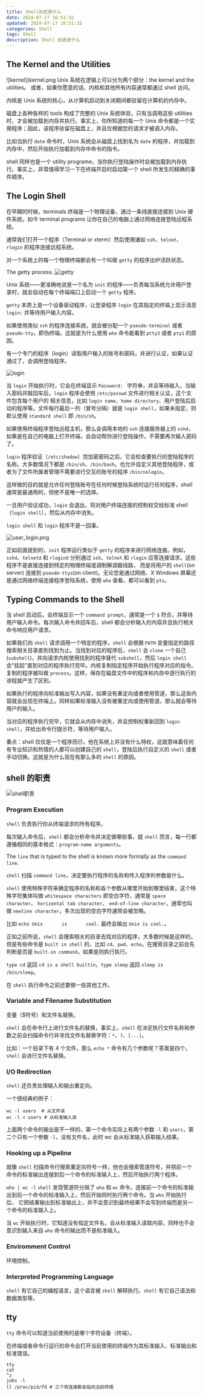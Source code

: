 ```yaml
---
title: Shell到底是什么
date: 2024-07-17 16:51:32
updated: 2024-07-17 16:51:32
categories: Shell
tags: Shell
description: Shell 到底是什么
---
```


## The Kernel and the Utilities
![kernel](kernel.png
Unix 系统在逻辑上可以分为两个部分：the kernel and the utilities。 或者，如果你愿意的话，内核和其他所有内容通常都通过 shell 访问。

内核是 Unix 系统的核心，从计算机启动到关闭期间都驻留在计算机的内存中。

磁盘上各种各样的 tools 构成了完整的 Unix 系统体验，只有当调用这些 utilities 时，才会被加载到内存并执行。事实上，你所知道的每一个 Unix 命令都是一个实用程序；因此，该程序驻留在磁盘上，并且仅根据您的请求才被调入内存。

比如当执行 `date` 命令时，Unix 系统会从磁盘上找到名为 `date` 的程序，并加载到内存中，然后开始执行加载到内存中命令的指令。

shell 同样也是一个 utility programe，当你执行登陆操作时会被加载到内存执行。事实上，非常值得学习一下在终端开启时启动第一个 shell 所发生的精确的事件顺序。

## The Login Shell
在早期的时候，terminals 终端是一个物理设备，通过一条线直接连接到 Unix 硬件系统。如今 terminal programs 让你在自己的电脑上通过网络连接登陆远程系统。

通常我们打开一个程序（Terminal or xterm）然后使用诸如 `ssh`、`telnet`、`rlogin` 的程序连接远程系统。

对一个系统上的每一个物理终端都会有一个叫做 `getty` 的程序出炉活跃状态。

The getty process.
![getty](getty.png)

Unix 系统——更准确地说是一个名为 `init` 的程序——负责每当系统允许用户登录时，就会自动在每个终端端口上启动一个 `getty` 程序。

`getty` 本质上是一个设备驱动程序，让登录程序 `login` 在其指定的终端上显示消息 `login:` 并等待用户输入内容。

如果使用类似 `ssh` 的程序连接系统，就会被分配一个 `pseudo-terminal` 或者 `pseudo-tty`，即伪终端，这就是为什么使用 `who` 命令能看到 `ptty3` 或者 `pty1` 的原因。

有一个专门的程序（login）读取用户输入的账号和密码，并进行认证，如果认证通过了，会调用登陆程序。

![login](login.png)

当 `login` 开始执行时，它会在终端显示 `Password: ` 字符串，并且等待输入，当输入密码并敲回车后，`login` 程序会使用 `/etc/passwd` 文件进行相关认证，这个文件包含每个用户的
相关信息，比如 `login name`、`home directory`、用户登陆后启动的程序等。文件每行最后一列（冒号分隔）就是 `login shell`，如果未指定，则默认使用 `standard shell` 即 `/bin/sh`。

如果使用终端程序登陆远程主机，那么会调用本地的 `ssh` 连接服务器上的 `sshd`，如果是在自己的电脑上打开终端，会自动帮你进行登陆操作，不需要再次输入密码了。

`login` 程序验证（`/etc/shadow`）完加密密码之后，它会检查要执行的登陆程序的名称。大多数情况下都是 `/bin/sh`、`/bin/bash`。也允许自定义其他登陆程序，或者为了文件所属者管理不需要进行交互的账号的程序 `/bin/nologin`。

这样做的目的就是允许任何登陆账号在任何时候登陆系统时运行任何程序，shell 通常是最通用的，但绝不是唯一的选择。

一旦用户验证成功，`login` 会退出，将对用户终端连接的控制权交给标准 shell（`login shell`），然后从内存中消失。

`login shell` 和 `login` 程序不是一回事。

![user_login.png](user_login.png)

正如前面提到的，`init` 程序运行类似于 `getty` 的程序来进行网络连接。例如，`sshd`、`telnetd` 和 `rlogind` 分别通过 `ssh`、`telnet` 和 `rlogin` 应答连接请求。这些程序不是直接连接到特定的物理终端或调制解调器线路，
而是将用户的 `shell`(on server) 连接到 `pseudo-ttys`(on client)。无论您是通过网络、X Windows 屏幕还是通过网络终端连接程序登陆系统，使用 `who` 查看，都可以看到 `pts`。

## Typing Commands to the Shell
当 shell 启动后，会终端显示一个 `command prompt`，通常是一个 `$` 符合，并等待用户输入命令。每次输入命令并回车后，shell 都会分析输入的内容并且执行相关命令响应用户请求。

如果我们向 `shell` 请求调用一个特定的程序，`shell` 会根据 `PATH` 变量指定的路径搜索相关目录直到找到为止。当找到对应的程序后，`shell` 会 `clone` 一个自己(`subshell`)，并向请求内核使用找到的程序替代 `subshell`，然后 
`login shell` 会"挂起"直到对应的程序执行完毕。内核复制指定程序开始执行程序对应的指令。复制的程序被叫做 `process`。这样，保存在磁盘文件中的程序和内存中逐行执行的进程就产生了区别。

如果执行的程序向标准输出写入内容，如果没有重定向或者使用管道，那么这些内容就会出现在终端上。同样如果标准输入没有被重定向或使用管道，那么就会等待用户的输入。

当对应的程序执行完毕，它就会从内存中消失，并且控制权重新回到 `login shell`，并给出命令行提示符，等待用户输入。

重点：shell 仅仅是一个程序而已，他在系统上并没有什么特权，这就意味着任何有专业知识和热情的人都可以创建自己的 `shell`，登陆后执行自定义的 `shell` 或者手动切换。这就是为什么现在有那么多的 `shell` 的原因。

## shell 的职责
![shell职责](shell职责.png)

### Program Execution
`shell` 负责执行你从终端请求的所有程序。

每次输入命令后，`shell` 都会分析命令并决定做哪些事，就 `shell` 而言，每一行都遵循相同的基本格式：`program-name arguments`。

The `line` that is typed to the shell is known more formally as the `command line`.

`shell` 扫描 `command line`，决定要执行程序的名称和传入程序的参数是什么。

`shell` 使用特殊字符来确定程序的名称和各个参数从哪里开始到哪里结束，这个特殊字符集体叫做 `whitespace characters` 即空白字符，通常是 `space character`、 `horizontal tab character`、
`end-of-line character`，通常也叫做 `newline character`，多次出现的空白字符通常会被忽略。

比如 `echo Unix       is       cool.` 最终会输出 `Unix is cool.`。

正如之前所说，`shell` 会搜索相关的目录去找对应的程序，大多数时候是这样的，但是有些命令是 `built in shell` 的，比如 `cd`、`pwd`、`echo`。在搜索目录之前会先判断是否是 `built-in command`，如果是则执行执行。

`type cd` 返回 `cd is a shell builtin`，`type sleep` 返回 `sleep is /bin/sleep`。  

在 `shell` 执行命令之前还要做一些其他工作。

### Variable and Filename Substitution
变量（$符号）和文件名替换。

`shell` 会在命令行上进行文件名的替换，事实上，`shell` 在决定执行文件名称和参数之前会扫描命令行并寻找文件名替换字符：`*`、`?`、`[...]`。

比如：一个目录下有 4 个文件，那么 `echo *` 命令有几个参数呢？答案是四个，`shell` 会进行文件名替换。

### I/O Redirection
`shell` 还负责处理输入和输出重定向。

一个很经典的例子：
```shell
wc -l users  # 从文件读
wc -l < users # 从标准输入读
```
上面两个命令的输出是不一样的，第一个命令实际上有两个参数 `-l` 和 `users`，第二个只有一个参数 `-l`，没有文件名，此时 wc 会从标准输入获取输入结果。

### Hooking up a Pipeline
就像 `shell` 扫描命令行搜索重定向符号一样，他也会搜索管道符号，并把前一个命令的标准输出连接到后一个命令的标准输入上，然后开始执行两个程序。

`who | wc -l` `shell` 发现管道符分隔了 `who` 和 `wc` 命令，连接前一个命令的标准输出到后一个命令的标准输入上，然后开始同时执行两个命令。当 `who` 开始执行后，
它把结果输出到标准输出上，并不会意识到最终结果不会写到终端而是另一个命令的标准输入上。

当 `wc` 开始执行时，它知道没有指定文件名，会从标准输入读取内容，同样也不会意识到输入来自 `who` 命令的输出而不是标准输入。

### Enviromment Control
环境控制。

### Interpreted Programming Language
`shell` 有它自己的编程语言，这个语言被 `shell` 解释执行。`shell` 有它自己语法和数据类型等。


## tty
`tty` 命令可以知道当前使用的是哪个字符设备（终端）。

在终端或者命令行运行的命令会打开当前使用的终端作为其标准输入、标准输出和标准错误。

```shell
tty
cat
^z
jobs -l
ll /proc/pid/fd # 三个软连接都会指向当前终端
```